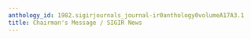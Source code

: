 ```yaml
---
anthology_id: 1982.sigirjournals_journal-ir0anthology0volumeA17A3.1
title: Chairman's Message / SIGIR News
---
```

